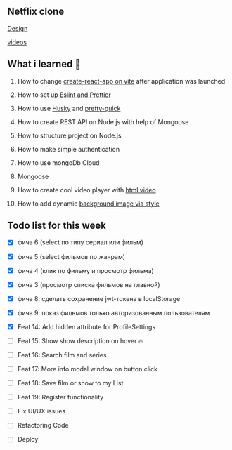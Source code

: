 ## Netflix clone


[Design](https://www.figma.com/file/6ry5jlt0yHsg1RvSUHG3CM/Netflix-Langing-Page-UI-Clone-(Community)?node-id=53%3A124&t=SY0BINP7Oslo4iPL-0)

[videos](https://gist.github.com/jsturgis/3b19447b304616f18657)

## What i learned 🧠

1. How to change [create-react-app on vite](https://cathalmacdonnacha.com/migrating-from-create-react-app-cra-to-vite) after application was launched 

2. How to set up [Eslint and Prettier](https://cathalmacdonnacha.com/setting-up-eslint-prettier-in-vitejs)

3. How to use [Husky](https://github.com/typicode/husky) and [pretty-quick](https://github.com/azz/pretty-quick) 

4. How to create REST API on Node.js with help of Mongoose

5. How to structure project on Node.js

6. How to make simple authentication

7. How to use mongoDb Cloud 

8. Mongoose

9. How to create cool video player with [html video](https://doka.guide/html/video/)

10. How to add dynamic [background image via style](https://stackoverflow.com/questions/36413862/set-background-in-react-js-using-style)



## Todo list for this week 

- [x] фича 6 (select по типу сериал или фильм)

- [x] фича 5 (select фильмов по жанрам)

- [x] фича 4 (клик по фильму и просмотр фильма)

- [x] фича 3 (просмотр списка фильмов на главной) 

- [x] фича 8: сделать сохранение jwt-токена в localStorage 

- [x] фича 9: показ фильмов только авторизованным пользователям

- [x] Feat 14: Add hidden attribute for ProfileSettings 

- [ ] Feat 15: Show show description on hover 🔥

- [ ] Feat 16: Search film and series

- [ ] Feat 17: More info modal window on button click

- [ ] Feat 18: Save film or show to my List

- [ ] Feat 19: Register functionality

- [ ] Fix UI/UX issues

- [ ] Refactoring Code

- [ ] Deploy
